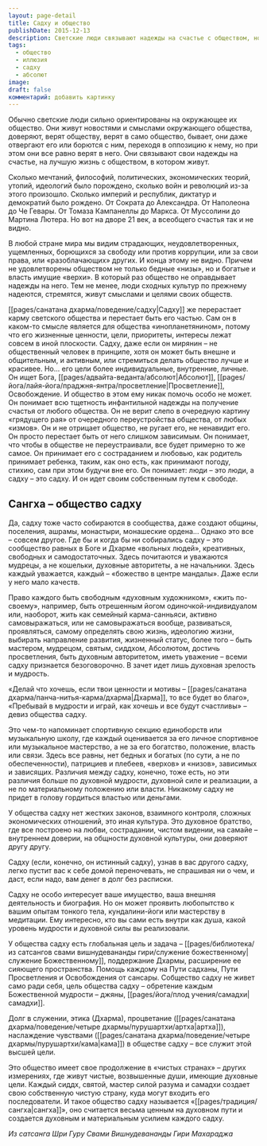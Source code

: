 ```yaml
---
layout: page-detail
title: Садху и общество
publishDate: 2015-12-13
description: Светские люди связывают надежды на счастье с обществом, но оно не оправдывает ожиданий, и все остаются неудовлетворёнными. Садху выходит за пределы социальных установок, ищет Абсолют и просветление, не завися от общества и не веря в утопии. Общество садху - это духовное братство равных, основанное на доверии, любви и стремлении к мудрости, где ценится только духовная зрелость, а не материальные достижения.
tags:
  - общество
  - иллюзия
  - садху
  - абсолют
image: 
draft: false
комментарий: добавить картинку
---
```


 Обычно светские люди сильно ориентированы на окружающее их общество. Они живут новостями и смыслами окружающего общества, доверяют, верят обществу, верят в само общество, бывает, они даже отвергают его или борются с ним, переходя в оппозицию к нему, но при этом они все равно верят в него. Они связывают свои надежды на счастье, на лучшую жизнь с обществом, в котором живут. 

 Сколько мечтаний, философий, политических, экономических теорий, утопий, идеологий было порождено, сколько войн и революций из-за этого произошло. Сколько империй и республик, диктатур и демократий было рождено. От Сократа до Александра. От Наполеона до Че Гевары. От Томаза Кампанеллы до Маркса. От Муссолини до Мартина Лютера. Но вот на дворе 21 век, а всеобщего счастья так и не видно.

 В любой стране мира мы видим страдающих, неудовлетворенных, ущемленных, борющихся за свободу или против коррупции, или за свои права, или «разоблачающих» других. И конца этому не видно. Причем не удовлетворены обществом не только бедные «низы», но и богатые и власть имущие «верхи». В который раз общество не оправдывает надежды на него. Тем не менее, люди сходных культур по прежнему надеются, стремятся, живут смыслами и целями своих обществ.

 [[pages/санатана дхарма/поведение/садху|Садху]] же перерастает карму светского общества и перестает быть его частью. Сам он в каком-то смысле является для общества «инопланетянином», потому что его жизненные ценности, цели, приоритеты, интересы лежат совсем в иной плоскости. Садху, даже если он мирянин – не общественный человек в принципе, хотя он может быть внешне и общительным, и активным, или стремиться делать общество лучше и красивее. Но... его цели более индивидуальные, внутренние, личные. Он ищет Бога, [[pages/адвайта-веданта/абсолют|Абсолют]], [[pages/йога/лайя-йога/праджня-янтра/просветление|Просветление]], Освобождение. И общество в этом ему никак помочь особо не может. Он понимает всю тщетность инфантильной надежды на получение счастья от любого общества. Он не верит слепо в очередную картину «грядущего рая» от очередного переустройства общества, от любых «измов». Он и не отрицает общество, не ругает его, не ненавидит его. Он просто перестает быть от него слишком зависимым. Он понимает, что чтобы в обществе не переустраивали, все будет примерно то же самое. Он принимает его с состраданием и любовью, как родитель принимает ребенка, таким, как оно есть, как принимают погоду, стихию, сам при этом будучи вне его. Он понимает: люди – это люди, а садху – это садху. И он идет своим собственным путем к свободе.

## Сангха – общество садху

 Да, садху тоже часто собираются в сообщества, даже создают общины, поселения, ашрамы, монастыри, монашеские ордена... Однако это все – совсем другое. Где бы и когда бы ни собирались садху – это сообщество равных в Боге и Дхарме «вольных людей», креативных, свободных и самодостаточных. Здесь почитаются и уважаются мудрецы, а не кошельки, духовные авторитеты, а не начальники. Здесь каждый уважается, каждый – «божество в центре мандалы». Даже если у него мало качеств.

 Право каждого быть свободным «духовным художником», «жить по-своему», например, быть отрешенным йогом одиночкой-индивидуалом или, наоборот, жить как семейный карма-санньяси, активно самовыражаться, или не самовыражаться вообще, развиваться, проявляться, самому определять свою жизнь, идеологию жизни, выбирать направление развития, жизненный статус, более того – быть мастером, мудрецом, святым, сиддхом, Абсолютом, достичь просветления, быть духовным авторитетом, иметь уважение – всеми садху признается безоговорочно. В зачет идет лишь духовная зрелость и мудрость.

 «Делай что хочешь, если твои ценности и мотивы – [[pages/санатана дхарма/панча-нитья-карма/дхарма|Дхарма]], то все будет во благо», «Пребывай в мудрости и играй, как хочешь и все будут счастливы» – девиз общества садху.

 Это чем-то напоминает спортивную секцию единоборств или музыкальную школу, где каждый оценивается за его личное спортивное или музыкальное мастерство, а не за его богатство, положение, власть или связи. Здесь все равны, нет бедных и богатых (по сути, а не по обеспеченности), патрициев и плебеев, «верхов» и «низов», зависимых и зависящих. Различия между садху, конечно, тоже есть, но эти различия больше по духовной мудрости, духовной силе и реализации, а не по материальному положению или власти. Никакому садху не придет в голову гордиться властью или деньгами.

 У общества садху нет жестких законов, взаимного контроля, сложных экономических отношений, это иная культура. Это духовное братство, где все построено на любви, сострадании, чистом видении, на самайе – внутреннем доверии, на общности духовной культуры, они доверяют другу другу.

 Садху (если, конечно, он истинный садху), узнав в вас другого садху, легко пустит вас к себе домой переночевать, не спрашивая ни о чем, и даст, если надо, вам денег в долг без расписки.

 Садху не особо интересует ваше имущество, ваша внешняя деятельность и биография. Но он может проявить любопытство к вашим опытам тонкого тела, кундалини-йоги или мастерству в медитации. Ему интересно, кто вы сами есть внутри как душа, какой уровень мудрости и духовной силы вы реализовали.

 У общества садху есть глобальная цель и задача – [[pages/библиотека/из сатсангов свами вишнудевананды гири/служение божественному|служение Божественному]], поддержание Дхармы, расширение ее сияющего пространства. Помощь каждому на Пути садханы, Пути Просветления и Освобождения от сансары. Собщество садху не живет само ради себя, цель общества садху – обретение каждым Божественной мудрости – джяны, [[pages/йога/плод учения/самадхи|самадхи]]. 

 Долг в служении, этика (Дхарма), процветание ([[pages/санатана дхарма/поведение/четыре дхармы/пурушартхи/артха|артха]]), наслаждение чувствами ([[pages/санатана дхарма/поведение/четыре дхармы/пурушартхи/кама|кама]]) в обществе садху – все служит этой высшей цели.

 Это общество имеет свое продолжение в «чистых странах» – других измерениях, где живут чистые, возвышенные души, имеющие духовные цели. Каждый сиддх, святой, мастер силой разума и самадхи создает свою собственную чистую страну, куда могут входить его последователи. И такое общество садху называется «[[pages/традиция/сангха|сангха]]», оно считается весьма ценным на духовном пути и создается духовным и материальным усилием каждого садху.

*Из сатсанга Шри Гуру Свами Вишнудевананды Гири Махараджа*

